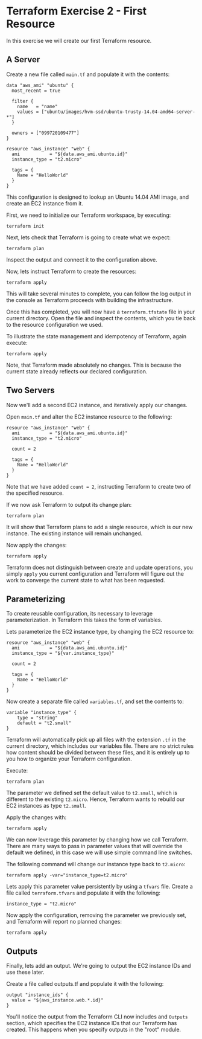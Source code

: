 # Terraform Exercise 2 - First Resource

In this exercise we will create our first Terraform resource.

## A Server

Create a new file called `main.tf` and populate it with the contents:

```
data "aws_ami" "ubuntu" {
  most_recent = true
  
  filter {
    name   = "name"
    values = ["ubuntu/images/hvm-ssd/ubuntu-trusty-14.04-amd64-server-*"]
  }

  owners = ["099720109477"]
}

resource "aws_instance" "web" {
  ami           = "${data.aws_ami.ubuntu.id}"
  instance_type = "t2.micro"

  tags = {
    Name = "HelloWorld"
  }
}
```

This configuration is designed to lookup an Ubuntu 14.04 AMI image, and create an EC2 instance
from it.

First, we need to initialize our Terraform workspace, by executing:

```terraform init```

Next, lets check that Terraform is going to create what we expect:

```terraform plan```

Inspect the output and connect it to the configuration above.

Now, lets instruct Terraform to create the resources:

```terraform apply```

This will take several minutes to complete, you can follow the log output in the console as Terraform
proceeds with building the infrastructure.

Once this has completed, you will now have a `terraform.tfstate` file in your current directory. Open
the file and inspect the contents, which you tie back to the resource configuration we used.

To illustrate the state management and idempotency of Terraform, again execute:

```terraform apply```

Note, that Terraform made absolutely no changes. This is because the current state already reflects
our declared configuration.

## Two Servers

Now we'll add a second EC2 instance, and iteratively apply our changes.

Open `main.tf` and alter the EC2 instance resource to the following:

```
resource "aws_instance" "web" {
  ami           = "${data.aws_ami.ubuntu.id}"
  instance_type = "t2.micro"

  count = 2

  tags = {
    Name = "HelloWorld"
  }
}
```

Note that we have added `count = 2`, instructing Terraform to create two of the specified resource.

If we now ask Terraform to output its change plan:

```terraform plan```

It will show that Terraform plans to add a single resource, which is our new instance. The existing
instance will remain unchanged.

Now apply the changes:

```terraform apply```

Terraform does not distinguish between create and update operations, you simply `apply` you current
configuration and Terraform will figure out the work to converge the current state to what has been
requested.

## Parameterizing

To create reusable configuration, its necessary to leverage parameterization. In Terraform this takes
the form of variables.

Lets parameterize the EC2 instance type, by changing the EC2 resource to:

```
resource "aws_instance" "web" {
  ami           = "${data.aws_ami.ubuntu.id}"
  instance_type = "${var.instance_type}"

  count = 2

  tags = {
    Name = "HelloWorld"
  }
}
```

Now create a separate file called `variables.tf`, and set the contents to:

```
variable "instance_type" {
    type = "string"
    default = "t2.small"
}
```

Terraform will automatically pick up all files with the extension `.tf` in the current directory, which
includes our variables file. There are no strict rules how content should be divided between these files,
and it is entirely up to you how to organize your Terraform configuration.

Execute:

```terraform plan```

The parameter we defined set the default value to `t2.small`, which is different to the existing `t2.micro`.
Hence, Terraform wants to rebuild our EC2 instances as type `t2.small`.

Apply the changes with:

```terraform apply```

We can now leverage this parameter by changing how we call Terraform. There are many ways to pass 
in parameter values that will override the default we defined, in this case we will use simple 
command line switches.

The following command will change our instance type back to `t2.micro`:

```terraform apply -var="instance_type=t2.micro"```

Lets apply this parameter value persistently by using a `tfvars` file. Create a file called `terraform.tfvars`
and populate it with the following:

```instance_type = "t2.micro"```

Now apply the configuration, removing the parameter we previously set, and Terraform will report 
no planned changes:

```terraform apply```

## Outputs

Finally, lets add an output. We're going to output the EC2 instance IDs and use these later.

Create a file called outputs.tf and populate it with the following:

```
output "instance_ids" {
  value = "${aws_instance.web.*.id}"
}
```

You'll notice the output from the Terraform CLI now includes and `Outputs` section, which specifies 
the EC2 instance IDs that our Terraform has created. This happens when you specify outputs in the 
"root" module.